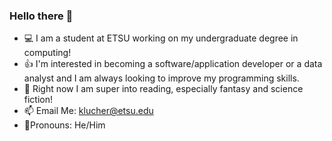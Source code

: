 ### Hello there 🦀

- 💻 I am a student at ETSU working on my undergraduate degree in computing!
- 👍 I'm interested in becoming a software/application developer or a data analyst and I am always looking to improve my programming skills. 
- 📖 Right now I am super into reading, especially fantasy and science fiction!
- 📫 Email Me: klucher@etsu.edu
- 🌝Pronouns: He/Him
